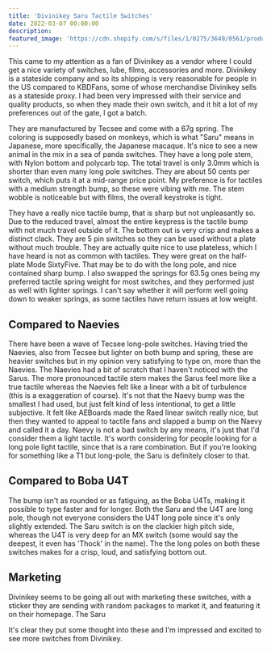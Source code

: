 ```yaml
---
title: 'Divinikey Saru Tactile Switches'
date: 2022-03-07 00:00:00
description: 
featured_image: 'https://cdn.shopify.com/s/files/1/0275/3649/0561/products/dk-saru-tactile-switches-270168.jpg?v=1642132364'
---
```


This came to my attention as a fan of Divinikey as a vendor where I could get a nice variety of switches, lube, films, accessories and more. Divinikey is a stateside company and so its shipping is very reasonable for people in the US compared to KBDFans, some of whose merchandise Divinikey sells as a stateside proxy. I had been very impressed with their service and quality products, so when they made their own switch, and it hit a lot of my preferences out of the gate, I got a batch. 

They are manufactured by Tecsee and come with a 67g spring. The coloring is supposedly based on monkeys, which is what "Saru" means in Japanese, more specifically, the Japanese macaque. It's nice to see a new animal in the mix in a sea of panda switches. They have a long pole stem, with Nylon bottom and polycarb top. The total travel is only 3.0mm which is shorter than even many long pole switches. They are about 50 cents per switch, which puts it at a mid-range price point. My preference is for tactiles with a medium strength bump, so these were vibing with me. The stem wobble is noticeable but with films, the overall keystroke is tight.

They have a really nice tactile bump, that is sharp but not unpleasantly so. Due to the reduced travel, almost the entire keypress is the tactile bump with not much travel outside of it. The bottom out is very crisp and makes a distinct clack. They are 5 pin switches so they can be used without a plate without much trouble. They are actually quite nice to use plateless, which I have heard is not as common with tactiles. They were great on the half-plate Mode SixtyFive. That may be to do with the long pole, and nice contained sharp bump. I also swapped the springs for 63.5g ones being my preferred tactile spring weight for most switches, and they performed just as well with lighter springs. I can't say whether it will perform well going down to weaker springs, as some tactiles have return issues at low weight.

## Compared to Naevies

 There have been a wave of Tecsee long-pole switches. Having tried the Naevies, also from Tecsee but lighter on both bump and spring, these are heavier switches but in my opinion very satisfying to type on, more than the Naevies. The Naevies had a bit of scratch that I haven't noticed with the Sarus. The more pronounced tactile stem makes the Sarus feel more like a true tactile whereas the Naevies felt like a linear with a bit of turbulence (this is a exaggeration of course). It's not that the Naevy bump was the smallest I had used, but just felt kind of less intentional, to get a little subjective. It felt like AEBoards made the Raed linear switch really nice, but then they wanted to appeal to tactile fans and slapped a bump on the Naevy and called it a day. Naevy is not a bad switch by any means, it's just that I'd consider them a light tactile. It's worth considering for people looking for a long pole light tactile, since that is a rare combination. But if you're looking for something like a T1 but long-pole, the Saru is definitely closer to that.
 
 ## Compared to Boba U4T
 
 The bump isn't as rounded or as fatiguing, as the Boba U4Ts, making it possible to type faster and for longer. Both the Saru and the U4T are long pole, though not everyone considers the U4T long pole since it's only slightly extended. The Saru switch is on the clackier high pitch side, whereas the U4T is very deep for an MX switch (some would say the deepest, it even has 'Thock' in the name). The the long poles on both these switches makes for a crisp, loud, and satisfying bottom out.

 ## Marketing

 Divinikey seems to be going all out with marketing these switches, with a sticker they are sending with random packages to market it, and featuring it on their homepage. The Saru 
 
 It's clear they put some thought into these and I'm impressed and excited to see more switches from Divinikey.
